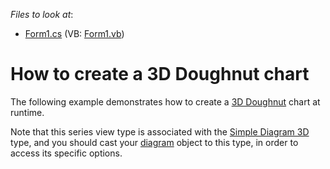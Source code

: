 <!-- default file list -->
*Files to look at*:

* [Form1.cs](./CS/3DDoughnutChart/Form1.cs) (VB: [Form1.vb](./VB/3DDoughnutChart/Form1.vb))
<!-- default file list end -->
# How to create a 3D Doughnut chart

The following example demonstrates how to create a [3D Doughnut](https://docs.devexpress.com/WindowsForms/3419/controls-and-libraries/chart-control/series-views/3d-series-views/pie-and-donut-series-views/doughnut-chart?p=netframework) chart at runtime.

Note that this series view type is associated with the [Simple Diagram 3D](https://docs.devexpress.com/WindowsForms/5911/controls-and-libraries/chart-control/diagram/simple-diagram-3d?p=netframework) type, and you should cast your [diagram](https://docs.devexpress.com/WindowsForms/5778/controls-and-libraries/chart-control/diagram?p=netframework) object to this type, in order to access its specific options.
